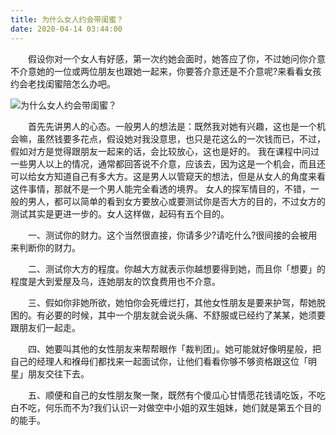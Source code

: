 ```yaml
---
title: 为什么女人约会带闺蜜？
date: 2020-04-14 03:44:00
---
```




　　假设你对一个女人有好感，第一次约她会面时，她答应了你，不过她问你介意不介意她的一位或两位朋友也跟她一起来，你要答介意还是不介意呢?来看看女孩约会老找闺蜜陪怎么办吧。

![为什么女人约会带闺蜜？](/img/f2c4646b181e268311c9c6f0d3d4eb44.jpg)

　　首先先讲男人的心态。一般男人的想法是：既然我对她有兴趣，这也是一个机会嘛，虽然钱要多花点，假设她对我没意思，也只是花这么的一次钱而已，不过，假如对方是觉得跟朋友一起来的话，会比较放心，这也是好的。 我在课程中问过一些男人以上的情况，通常都回答说不介意，应该去，因为这是一个机会，而且还可以给女方知道自己有多大方。这是男人以管窥天的想法，但是从女人的角度来看这件事情，那就不是一个男人能完全看透的境界。 女人的探军情目的，不错，一般的男人，都可以简单的看到女方要放心或要测试你是否大方的目的，不过女方的测试其实是更进一步的。女人这样做，起码有五个目的。

　　一、测试你的财力。这个当然很直接，你请多少?请吃什么?很间接的会被用来判断你的财力。

　　二、测试你大方的程度。你越大方就表示你越想要得到她，而且你「想要」的程度是大到爱屋及乌，连她朋友的饮食费用也不介意。

　　三、假如你非她所欲，她怕你会死缠烂打，其他女性朋友是要来护驾，帮她脱困的。有必要的时候，其中一个朋友就会说头痛、不舒服或已经约了某某，她须要跟朋友们一起走。

　　四、她要叫其他的女性朋友来帮帮眼作「裁判团」。她可能就好像明星般，把自己的经理人和褓母们都找来一起面试你，让他们看看你够不够资格跟这位「明星」朋友交往下去。

　　五、顺便和自己的女性朋友聚一聚，既然有个傻瓜心甘情愿花钱请吃饭，不吃白不吃，何乐而不为?我们认识一对做空中小姐的双生姐妹，她们就是第五个目的的能手。
